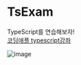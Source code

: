 # TsExam
TypeScript를 연습해보자!  
[코딩애플 typescript강좌](https://www.youtube.com/watch?v=xkpcNolC270&t=181s)  

![image](https://user-images.githubusercontent.com/86298664/185171019-241caf9d-cdc4-46a8-bb4f-9453862dab06.png)

